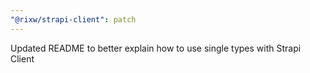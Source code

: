 ```yaml
---
"@rixw/strapi-client": patch
---
```


Updated README to better explain how to use single types with Strapi Client
